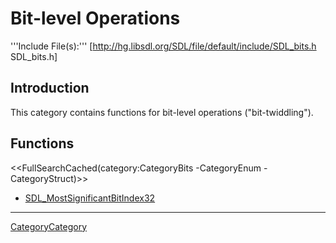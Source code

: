 
# Bit-level Operations

'''Include File(s):''' [http://hg.libsdl.org/SDL/file/default/include/SDL_bits.h SDL_bits.h]


## Introduction

This category contains functions for bit-level operations ("bit-twiddling").

## Functions
<<FullSearchCached(category:CategoryBits -CategoryEnum -CategoryStruct)>>

<!-- BEGIN CATEGORY LIST -->
- [SDL_MostSignificantBitIndex32](SDL_MostSignificantBitIndex32)
<!-- END CATEGORY LIST -->
----
[CategoryCategory](CategoryCategory)
